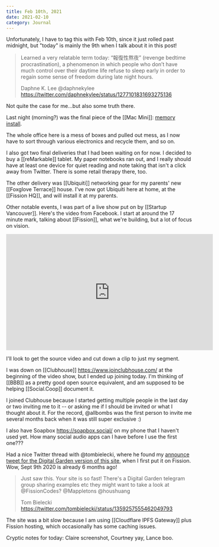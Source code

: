 ```yaml
---
title: Feb 10th, 2021
date: 2021-02-10
category: Journal
---
```


Unfortunately, I have to tag this with Feb 10th, since it just rolled past midnight, but "today" is mainly the 9th when I talk about it in this post!

> Learned a very relatable term today: “報復性熬夜” (revenge bedtime procrastination), a phenomenon in which people who don’t have much control over their daytime life refuse to sleep early in order to regain some sense of freedom during late night hours.
> 
> Daphne K. Lee @daphnekylee <https://twitter.com/daphnekylee/status/1277101831693275136>

Not quite the case for me...but also some truth there.

Last night (morning?) was the final piece of the [[Mac Mini]]: [memory install](https://blog.bmannconsulting.com/2021/02/09/i-bought-this.html).

The whole office here is a mess of boxes and pulled out mess, as I now have to sort through various electronics and recycle them, and so on.

I also got two final deliveries that I had been waiting on for now. I decided to buy a [[reMarkable]] tablet. My paper notebooks ran out, and I really should have at least one device for quiet reading and note taking that isn't a click away from Twitter. There is some retail therapy there, too.

The other delivery was [[Ubiquiti]] networking gear for my parents' new [[Foxglove Terrace]] house. I've now got Ubiquiti here at home, at the [[Fission HQ]], and will install it at my parents.

Other notable events, I was part of a live show put on by [[Startup Vancouver]]. Here's the video from Facebook. I start at around the 17 minute mark, talking about [[Fission]], what we're building, but a lot of focus on vision.

<iframe src="https://www.facebook.com/plugins/video.php?href=https%3A%2F%2Fwww.facebook.com%2Fstartupvancouver%2Fvideos%2F2406490676163754%2F&show_text=0&width=560" width="560" height="315" style="border:none;overflow:hidden" scrolling="no" frameborder="0" allowfullscreen="true" allow="autoplay; clipboard-write; encrypted-media; picture-in-picture; web-share" allowFullScreen="true"></iframe>

I'll look to get the source video and cut down a clip to just my segment.

I was down on [[Clubhouse]] <https://www.joinclubhouse.com/> at the beginning of the video show, but I ended up joining today. I'm thinking of [[BBB]] as a pretty good open source equivalent, and am supposed to be helping [[Social.Coop]] document it.

I joined Clubhouse because I started getting multiple people in the last day or two inviting me to it -- or asking me if I should be invited or what I thought about it. For the record, @allbombs was the first person to invite me several months back when it was still super exclusive :)

I also have Soapbox <https://soapbox.social/> on my phone that I haven't used yet. How many social audio apps can I have before I use the first one???

Had a nice Twitter thread with @tombielecki, where he found my [announce tweet for the Digital Garden version of this site](https://twitter.com/bmann/status/1303810663307972609?s=20), when I first put it on Fission. Wow, Sept 9th 2020 is already 6 months ago!

> Just saw this. Your site is so fast!
> There's a Digital Garden telegram group sharing examples etc they might want to take a look at @FissionCodes? @Mappletons @houshuang
>
> Tom Bielecki <https://twitter.com/tombielecki/status/1359257555462049793>

The site was a bit slow because I am using [[Cloudflare IPFS Gateway]] plus Fission hosting, which occasionally has some caching issues.

Cryptic notes for today: Claire screenshot, Courtney yay, Lance boo.